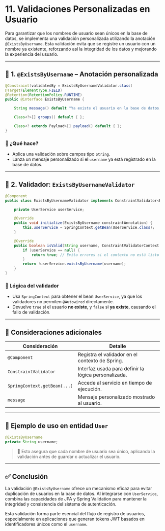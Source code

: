 # 11. Validaciones Personalizadas en Usuario

Para garantizar que los nombres de usuario sean únicos en la base de datos, se implementa una validación personalizada utilizando la anotación `@ExistsByUsername`. Esta validación evita que se registre un usuario con un nombre ya existente, reforzando así la integridad de los datos y mejorando la experiencia del usuario.

---

## 🧩 1. `@ExistsByUsername` – Anotación personalizada

```java
@Constraint(validatedBy = ExistsByUsernameValidator.class)
@Target(ElementType.FIELD)
@Retention(RetentionPolicy.RUNTIME)
public @interface ExistsByUsername {

    String message() default "Ya existe el usuario en la base de datos, escoja otro";

    Class<?>[] groups() default { };

    Class<? extends Payload>[] payload() default { };
}
```

### 🎯 ¿Qué hace?

* Aplica una validación sobre campos tipo `String`.
* Lanza un mensaje personalizado si el `username` ya está registrado en la base de datos.

---

## 🧪 2. Validador: `ExistsByUsernameValidator`

```java
@Component
public class ExistsByUsernameValidator implements ConstraintValidator<ExistsByUsername, String> {

    private UserService userService;

    @Override
    public void initialize(ExistsByUsername constraintAnnotation) {
        this.userService = SpringContext.getBean(UserService.class);
    }

    @Override
    public boolean isValid(String username, ConstraintValidatorContext context) {
        if (userService == null) {
            return true; // Evita errores si el contexto no está listo
        }
        return !userService.existsByUsername(username);
    }
}
```

### 🧠 Lógica del validador

* Usa `SpringContext` para obtener el bean `UserService`, ya que los validadores no permiten `@Autowired` directamente.
* Devuelve `true` si el usuario **no existe**, y `false` si **ya existe**, causando el fallo de validación.

---

## 📌 Consideraciones adicionales

| Consideración                | Detalle                                              |
| ---------------------------- | ---------------------------------------------------- |
| `@Component`                 | Registra el validador en el contexto de Spring.      |
| `ConstraintValidator`        | Interfaz usada para definir la lógica personalizada. |
| `SpringContext.getBean(...)` | Accede al servicio en tiempo de ejecución.           |
| `message`                    | Mensaje personalizado mostrado al usuario.           |

---

## 🧪 Ejemplo de uso en entidad `User`

```java
@ExistsByUsername
private String username;
```

> 📌 Esto asegura que cada nombre de usuario sea único, aplicando la validación antes de guardar o actualizar el usuario.

---

## ✅ Conclusión

La validación `@ExistsByUsername` ofrece un mecanismo eficaz para evitar duplicación de usuarios en la base de datos. Al integrarse con `UserService`, combina las capacidades de JPA y Spring Validation para mantener la integridad y consistencia del sistema de autenticación.

Esta validación forma parte esencial del flujo de registro de usuarios, especialmente en aplicaciones que generan tokens JWT basados en identificadores únicos como el `username`.
